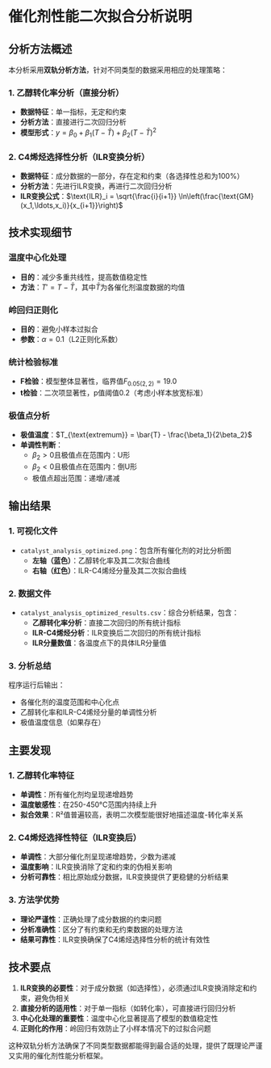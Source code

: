 # 催化剂性能二次拟合分析说明

## 分析方法概述

本分析采用**双轨分析方法**，针对不同类型的数据采用相应的处理策略：

### 1. 乙醇转化率分析（直接分析）
- **数据特征**：单一指标，无定和约束
- **分析方法**：直接进行二次回归分析
- **模型形式**：$y = \beta_0 + \beta_1(T - \bar{T}) + \beta_2(T - \bar{T})^2$

### 2. C4烯烃选择性分析（ILR变换分析）
- **数据特征**：成分数据的一部分，存在定和约束（各选择性总和为100%）
- **分析方法**：先进行ILR变换，再进行二次回归分析
- **ILR变换公式**：$\text{ILR}_i = \sqrt{\frac{i}{i+1}} \ln\left(\frac{\text{GM}(x_1,\ldots,x_i)}{x_{i+1}}\right)$

## 技术实现细节

### 温度中心化处理
- **目的**：减少多重共线性，提高数值稳定性
- **方法**：$T' = T - \bar{T}$，其中$\bar{T}$为各催化剂温度数据的均值

### 岭回归正则化
- **目的**：避免小样本过拟合
- **参数**：$\alpha = 0.1$（L2正则化系数）

### 统计检验标准
- **F检验**：模型整体显著性，临界值$F_{0.05(2,2)} = 19.0$
- **t检验**：二次项显著性，p值阈值0.2（考虑小样本放宽标准）

### 极值点分析
- **极值温度**：$T_{\text{extremum}} = \bar{T} - \frac{\beta_1}{2\beta_2}$
- **单调性判断**：
  - $\beta_2 > 0$且极值点在范围内：U形
  - $\beta_2 < 0$且极值点在范围内：倒U形
  - 极值点超出范围：递增/递减

## 输出结果

### 1. 可视化文件
- `catalyst_analysis_optimized.png`：包含所有催化剂的对比分析图
  - **左轴（蓝色）**：乙醇转化率及其二次拟合曲线
  - **右轴（红色）**：ILR-C4烯烃分量及其二次拟合曲线

### 2. 数据文件
- `catalyst_analysis_optimized_results.csv`：综合分析结果，包含：
  - **乙醇转化率分析**：直接二次回归的所有统计指标
  - **ILR-C4烯烃分析**：ILR变换后二次回归的所有统计指标
  - **ILR分量数值**：各温度点下的具体ILR分量值

### 3. 分析总结
程序运行后输出：
- 各催化剂的温度范围和中心化点
- 乙醇转化率和ILR-C4烯烃分量的单调性分析
- 极值温度信息（如果存在）

## 主要发现

### 1. 乙醇转化率特征
- **单调性**：所有催化剂均呈现递增趋势
- **温度敏感性**：在250-450°C范围内持续上升
- **拟合效果**：R²值普遍较高，表明二次模型能很好地描述温度-转化率关系

### 2. C4烯烃选择性特征（ILR变换后）
- **单调性**：大部分催化剂呈现递增趋势，少数为递减
- **温度影响**：ILR变换消除了定和约束的伪相关影响
- **分析可靠性**：相比原始成分数据，ILR变换提供了更稳健的分析结果

### 3. 方法学优势
- **理论严谨性**：正确处理了成分数据的约束问题
- **分析准确性**：区分了有约束和无约束数据的处理方法
- **结果可靠性**：ILR变换确保了C4烯烃选择性分析的统计有效性

## 技术要点

1. **ILR变换的必要性**：对于成分数据（如选择性），必须通过ILR变换消除定和约束，避免伪相关
2. **直接分析的适用性**：对于单一指标（如转化率），可直接进行回归分析
3. **中心化处理的重要性**：温度中心化显著提高了模型的数值稳定性
4. **正则化的作用**：岭回归有效防止了小样本情况下的过拟合问题

这种双轨分析方法确保了不同类型数据都能得到最合适的处理，提供了既理论严谨又实用的催化剂性能分析框架。

